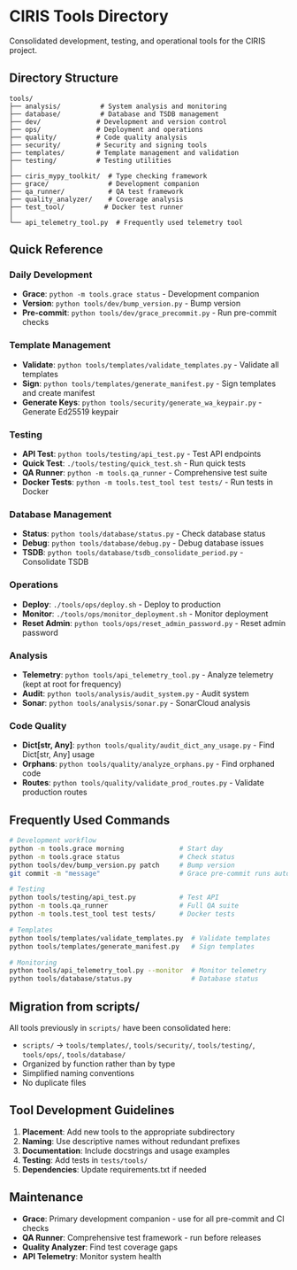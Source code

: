 # CIRIS Tools Directory

Consolidated development, testing, and operational tools for the CIRIS project.

## Directory Structure

```
tools/
├── analysis/          # System analysis and monitoring
├── database/          # Database and TSDB management
├── dev/              # Development and version control
├── ops/              # Deployment and operations
├── quality/          # Code quality analysis
├── security/         # Security and signing tools
├── templates/        # Template management and validation
├── testing/          # Testing utilities
│
├── ciris_mypy_toolkit/  # Type checking framework
├── grace/               # Development companion
├── qa_runner/           # QA test framework
├── quality_analyzer/    # Coverage analysis
├── test_tool/          # Docker test runner
│
└── api_telemetry_tool.py  # Frequently used telemetry tool
```

## Quick Reference

### Daily Development
- **Grace**: `python -m tools.grace status` - Development companion
- **Version**: `python tools/dev/bump_version.py` - Bump version
- **Pre-commit**: `python tools/dev/grace_precommit.py` - Run pre-commit checks

### Template Management
- **Validate**: `python tools/templates/validate_templates.py` - Validate all templates
- **Sign**: `python tools/templates/generate_manifest.py` - Sign templates and create manifest
- **Generate Keys**: `python tools/security/generate_wa_keypair.py` - Generate Ed25519 keypair

### Testing
- **API Test**: `python tools/testing/api_test.py` - Test API endpoints
- **Quick Test**: `./tools/testing/quick_test.sh` - Run quick tests
- **QA Runner**: `python -m tools.qa_runner` - Comprehensive test suite
- **Docker Tests**: `python -m tools.test_tool test tests/` - Run tests in Docker

### Database Management
- **Status**: `python tools/database/status.py` - Check database status
- **Debug**: `python tools/database/debug.py` - Debug database issues
- **TSDB**: `python tools/database/tsdb_consolidate_period.py` - Consolidate TSDB

### Operations
- **Deploy**: `./tools/ops/deploy.sh` - Deploy to production
- **Monitor**: `./tools/ops/monitor_deployment.sh` - Monitor deployment
- **Reset Admin**: `python tools/ops/reset_admin_password.py` - Reset admin password

### Analysis
- **Telemetry**: `python tools/api_telemetry_tool.py` - Analyze telemetry (kept at root for frequency)
- **Audit**: `python tools/analysis/audit_system.py` - Audit system
- **Sonar**: `python tools/analysis/sonar.py` - SonarCloud analysis

### Code Quality
- **Dict[str, Any]**: `python tools/quality/audit_dict_any_usage.py` - Find Dict[str, Any] usage
- **Orphans**: `python tools/quality/analyze_orphans.py` - Find orphaned code
- **Routes**: `python tools/quality/validate_prod_routes.py` - Validate production routes

## Frequently Used Commands

```bash
# Development workflow
python -m tools.grace morning              # Start day
python -m tools.grace status               # Check status
python tools/dev/bump_version.py patch     # Bump version
git commit -m "message"                    # Grace pre-commit runs automatically

# Testing
python tools/testing/api_test.py           # Test API
python -m tools.qa_runner                  # Full QA suite
python -m tools.test_tool test tests/      # Docker tests

# Templates
python tools/templates/validate_templates.py  # Validate templates
python tools/templates/generate_manifest.py   # Sign templates

# Monitoring
python tools/api_telemetry_tool.py --monitor  # Monitor telemetry
python tools/database/status.py               # Database status
```

## Migration from scripts/

All tools previously in `scripts/` have been consolidated here:
- `scripts/` → `tools/templates/`, `tools/security/`, `tools/testing/`, `tools/ops/`, `tools/database/`
- Organized by function rather than by type
- Simplified naming conventions
- No duplicate files

## Tool Development Guidelines

1. **Placement**: Add new tools to the appropriate subdirectory
2. **Naming**: Use descriptive names without redundant prefixes
3. **Documentation**: Include docstrings and usage examples
4. **Testing**: Add tests in `tests/tools/`
5. **Dependencies**: Update requirements.txt if needed

## Maintenance

- **Grace**: Primary development companion - use for all pre-commit and CI checks
- **QA Runner**: Comprehensive test framework - run before releases
- **Quality Analyzer**: Find test coverage gaps
- **API Telemetry**: Monitor system health